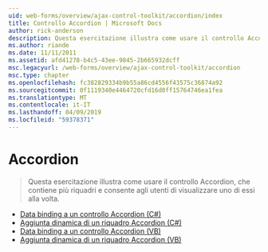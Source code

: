 ```yaml
---
uid: web-forms/overview/ajax-control-toolkit/accordion/index
title: Controllo Accordion | Microsoft Docs
author: rick-anderson
description: Questa esercitazione illustra come usare il controllo Accordion, che contiene più riquadri e consente agli utenti di visualizzare uno di essi alla volta.
ms.author: riande
ms.date: 11/11/2011
ms.assetid: afd41278-b4c5-43ee-9845-2b665932dcff
msc.legacyurl: /web-forms/overview/ajax-control-toolkit/accordion
msc.type: chapter
ms.openlocfilehash: fc382829334b9b55a86cd4556f43575c36874a92
ms.sourcegitcommit: 0f1119340e4464720cfd16d0ff15764746ea1fea
ms.translationtype: MT
ms.contentlocale: it-IT
ms.lasthandoff: 04/09/2019
ms.locfileid: "59378371"
---
```

# <a name="accordion"></a>Accordion

> Questa esercitazione illustra come usare il controllo Accordion, che contiene più riquadri e consente agli utenti di visualizzare uno di essi alla volta.


- [Data binding a un controllo Accordion (C#)](databinding-to-an-accordion-cs.md)
- [Aggiunta dinamica di un riquadro Accordion (C#)](dynamically-adding-an-accordion-pane-cs.md)
- [Data binding a un controllo Accordion (VB)](databinding-to-an-accordion-vb.md)
- [Aggiunta dinamica di un riquadro Accordion (VB)](dynamically-adding-an-accordion-pane-vb.md)
